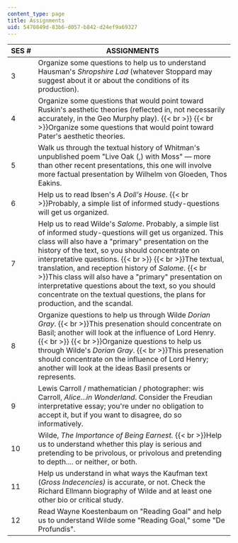 ```yaml
---
content_type: page
title: Assignments
uid: 5470849d-83b6-d057-b842-d24ef9a69327
---
```


| SES # | ASSIGNMENTS |
| --- | --- |
| 3 | Organize some questions to help us to understand Hausman's _Shropshire Lad_ (whatever Stoppard may suggest about it or about the conditions of its production). |
| 4 | Organize some questions that would point toward Ruskin's aesthetic theories (reflected in, not necessarily accurately, in the Geo Murphy play).  {{< br >}}  {{< br >}}Organize some questions that would point toward Pater's aesthetic theories. |
| 5 | Walk us through the textual history of Whitman's unpublished poem "Live Oak (,) with Moss" — more than other recent presentations, this one will involve more factual presentation by Wilhelm von Gloeden, Thos Eakins. |
| 6 | Help us to read Ibsen's _A Doll's House_.  {{< br >}}Probably, a simple list of informed study-questions will get us organized. |
| 7 | Help us to read Wilde's _Salome_. Probably, a simple list of informed study-questions will get us organized. This class will also have a "primary" presentation on the history of the text, so you should concentrate on interpretative questions.  {{< br >}}  {{< br >}}The textual, translation, and reception history of _Salome_.  {{< br >}}This class will also have a "primary" presentation on interpretative questions about the text, so you should concentrate on the textual questions, the plans for production, and the scandal. |
| 8 | Organize questions to help us through Wilde _Dorian Gray_.  {{< br >}}This presenation should concentrate on Basil; another will look at the influence of Lord Henry.  {{< br >}}  {{< br >}}Organize questions to help us through Wilde's _Dorian Gray_.  {{< br >}}This presenation should concentrate on the influence of Lord Henry; another will look at the ideas Basil presents or represents. |
| 9 | Lewis Carroll / mathematician / photographer: wis Carroll, _Alice...in Wonderland_. Consider the Freudian interpretative essay; you're under no obligation to accept it, but if you want to disagree, do so informatively. |
| 10 | Wilde, _The Importance of Being Earnest._  {{< br >}}Help us to understand whether this play is serious and pretending to be privolous, or privolous and pretending to depth.... or neither, or both. |
| 11 | Help us understand in what ways the Kaufman text (_Gross Indecencies)_ is accurate, or not. Check the Richard Ellmann biography of Wilde and at least one other bio or critical study. |
| 12 | Read Wayne Koestenbaum on "Reading Goal" and help us to understand Wilde some "Reading Goal," some "De Profundis".